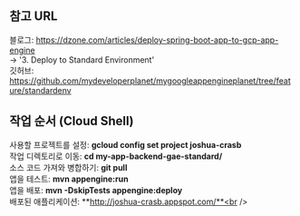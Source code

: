 ## 참고 URL

블로그: https://dzone.com/articles/deploy-spring-boot-app-to-gcp-app-engine<br />
-> '3. Deploy to Standard Environment'<br />
깃허브: https://github.com/mydeveloperplanet/mygoogleappengineplanet/tree/feature/standardenv<br />

## 작업 순서 (Cloud Shell)

사용할 프로젝트를 설정: **gcloud config set project joshua-crasb**<br />
작업 디렉토리로 이동: **cd my-app-backend-gae-standard/**<br />
소스 코드 가져와 병합하기: **git pull**<br />
앱을 테스트: **mvn appengine:run**<br />
앱을 배포: **mvn -DskipTests appengine:deploy**<br />
배포된 애플리케이션: **http://joshua-crasb.appspot.com/**<br />
